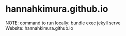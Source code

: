 # hannahkimura.github.io

NOTE: command to run locally: bundle exec jekyll serve            
Website: hannahkimura.github.io